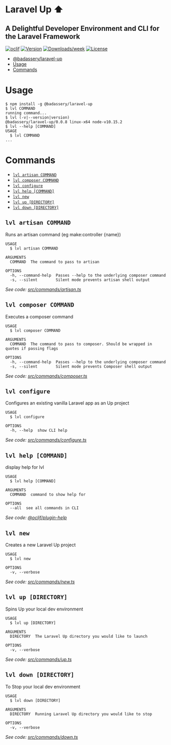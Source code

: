 # Laravel Up ⬆️

## A Delightful Developer Environment and CLI for the Laravel Framework

[![oclif](https://img.shields.io/badge/cli-oclif-brightgreen.svg)](https://oclif.io)
[![Version](https://img.shields.io/npm/v/@badassery/laravel-up.svg)](https://npmjs.org/package/@badassery/laravel-up)
[![Downloads/week](https://img.shields.io/npm/dw/@badassery/laravel-up.svg)](https://npmjs.org/package/@badassery/laravel-up)
[![License](https://img.shields.io/npm/l/@badassery/laravel-up.svg)](https://github.com/badassery/laravel-up/blob/master/package.json)

<!-- toc -->

- [@badassery/laravel-up](#badasserylaravel-up)
- [Usage](#usage)
- [Commands](#commands)
  <!-- tocstop -->

# Usage

<!-- usage -->

```sh-session
$ npm install -g @badassery/laravel-up
$ lvl COMMAND
running command...
$ lvl (-v|--version|version)
@badassery/laravel-up/0.0.8 linux-x64 node-v10.15.2
$ lvl --help [COMMAND]
USAGE
  $ lvl COMMAND
...
```

<!-- usagestop -->

# Commands

<!-- commands -->

- [`lvl artisan COMMAND`](#lvl-artisan-command)
- [`lvl composer COMMAND`](#lvl-composer-command)
- [`lvl configure`](#lvl-configure)
- [`lvl help [COMMAND]`](#lvl-help-command)
- [`lvl new`](#lvl-new)
- [`lvl up [DIRECTORY]`](#lvl-up-directory)
- [`lvl down [DIRECTORY]`](#lvl-down-directory)

## `lvl artisan COMMAND`

Runs an artisan command (eg make:controller {name})

```
USAGE
  $ lvl artisan COMMAND

ARGUMENTS
  COMMAND  The command to pass to artisan

OPTIONS
  -h, --command-help  Passes --help to the underlying composer command
  -s, --silent        Silent mode prevents artisan shell output
```

_See code: [src/commands/artisan.ts](https://github.com/badassery/laravel-up/blob/v0.0.8/src/commands/artisan.ts)_

## `lvl composer COMMAND`

Executes a composer command

```
USAGE
  $ lvl composer COMMAND

ARGUMENTS
  COMMAND  The command to pass to composer. Should be wrapped in quotes if passing flags

OPTIONS
  -h, --command-help  Passes --help to the underlying composer command
  -s, --silent        Silent mode prevents Composer shell output
```

_See code: [src/commands/composer.ts](https://github.com/badassery/laravel-up/blob/v0.0.8/src/commands/composer.ts)_

## `lvl configure`

Configures an existing vanilla Laravel app as an Up project

```
USAGE
  $ lvl configure

OPTIONS
  -h, --help  show CLI help
```

_See code: [src/commands/configure.ts](https://github.com/badassery/laravel-up/blob/v0.0.8/src/commands/configure.ts)_

## `lvl help [COMMAND]`

display help for lvl

```
USAGE
  $ lvl help [COMMAND]

ARGUMENTS
  COMMAND  command to show help for

OPTIONS
  --all  see all commands in CLI
```

_See code: [@oclif/plugin-help](https://github.com/oclif/plugin-help/blob/v2.2.1/src/commands/help.ts)_

## `lvl new`

Creates a new Laravel Up project

```
USAGE
  $ lvl new

OPTIONS
  -v, --verbose
```

_See code: [src/commands/new.ts](https://github.com/badassery/laravel-up/blob/v0.0.8/src/commands/new.ts)_

## `lvl up [DIRECTORY]`

Spins Up your local dev environment

```
USAGE
  $ lvl up [DIRECTORY]

ARGUMENTS
  DIRECTORY  The Laravel Up directory you would like to launch

OPTIONS
  -v, --verbose
```

_See code: [src/commands/up.ts](https://github.com/badassery/laravel-up/blob/v0.0.8/src/commands/up.ts)_

## `lvl down [DIRECTORY]`

To Stop your local dev environment

```
USAGE
  $ lvl down [DIRECTORY]

ARGUMENTS
  DIRECTORY  Running Laravel Up directory you would like to stop

OPTIONS
  -v, --verbose
```

_See code: [src/commands/down.ts](https://github.com/badassery/laravel-up/blob/v0.0.8/src/commands/down.ts)_

<!-- commandsstop -->
